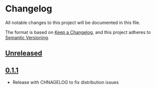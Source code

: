 # Changelog
All notable changes to this project will be documented in this file.

The format is based on [Keep a Changelog](https://keepachangelog.com/en/1.0.0/),
and this project adheres to [Semantic Versioning](https://semver.org/spec/v2.0.0.html).

## [Unreleased]

## [0.1.1]

- Release with CHNAGELOG to fix distribution issues

[unreleased]: https://github.com/mbhall88/ontime/compare/0.1.1...HEAD
[0.1.1]: https://github.com/mbhall88/ontime/compare/0.1.0...0.1.1